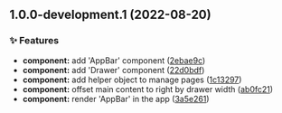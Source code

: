 ## 1.0.0-development.1 (2022-08-20)


### :sparkles: Features

* **component:** add 'AppBar' component ([2ebae9c](https://github.com/Clumsy-Coder/pihole-dashboard/commit/2ebae9c990b5994abc2705d76846abcdcd1157d2))
* **component:** add 'Drawer' component ([22d0bdf](https://github.com/Clumsy-Coder/pihole-dashboard/commit/22d0bdfc8423544f91d8f505b9031c033e395d12))
* **component:** add helper object to manage pages ([1c13297](https://github.com/Clumsy-Coder/pihole-dashboard/commit/1c13297c03e4c663ca43f7b6f72ccb8d032e09b0))
* **component:** offset main content to right by drawer width ([ab0fc21](https://github.com/Clumsy-Coder/pihole-dashboard/commit/ab0fc211b34e9dbd64e4d3b4b9dc21ed15e6c39c))
* **component:** render 'AppBar' in the app ([3a5e261](https://github.com/Clumsy-Coder/pihole-dashboard/commit/3a5e26110a90c0c0feebb4e21c2fd27d434c2223))
